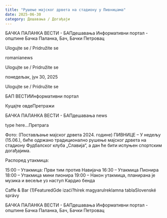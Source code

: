 ```yaml
---
title: "Рушење мајског дрвета на стадиону у Пивницама"
date: 2025-06-30
category: Дешавања / Догађаји
---
```


БАЧКА ПАЛАНКА ВЕСТИ - БАПдешавања Информативни портал - општине Бачка Паланка, Бач, Бачки Петровац

Ulogujte se / Pridružite se

romanianews

Ulogujte se / Pridružite se

понедељак, јун 30, 2025

Ulogujte se / Pridružite se

БАП ВЕСТИИнформативни портал

Куцајте овдеПретражи

БАЧКА ПАЛАНКА ВЕСТИ - БАПдешавања news

type here...Претрага

Фото: (Постављање мајског дрвета 2024. године)
            ПИВНИЦЕ – У недељу (15.06.), биће одржано традиционално рушење мајског дрвета на стадиону Фудбалског клуба „Славија“, а дан ће бити испуњен спортским догађајима.

Распоред утакмица:

15:00 – Утакмица: Први тим против Навијача
16:30 – Утакмица Пионира
18:00 – Утакмица мини пионира
19:00 – Након утакмица, планирана је музика и весеље уз наступ Кардио бенда

Caffe & Bar (1)FeaturedGde izaći?hírek magyarulreklamna tablaSlovenské správy

БАЧКА ПАЛАНКА ВЕСТИ - БАПдешавања Информативни портал - општине Бачка Паланка, Бач, Бачки Петровац
